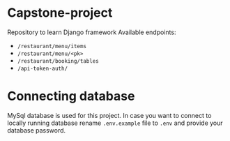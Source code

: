 # Capstone-project
Repository to learn Django framework
Available endpoints:
- `/restaurant/menu/items`
- `/restaurant/menu/<pk>`
- `/restaurant/booking/tables`
- `/api-token-auth/`

# Connecting database
MySql database is used for this project. In case you want to connect to locally running database rename `.env.example` file to `.env` and provide your database password.   